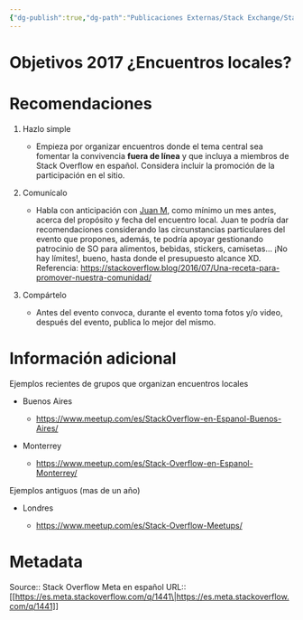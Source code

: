 ```yaml
---
{"dg-publish":true,"dg-path":"Publicaciones Externas/Stack Exchange/Stack Overflow en español/Stack Overflow en español Meta/es.meta.stackoverflow.com-1441.md","permalink":"/publicaciones-externas/stack-exchange/stack-overflow-en-espanol/stack-overflow-en-espanol-meta/es-meta-stackoverflow-com-1441/","title":"Objetivos 2017 ¿Encuentros locales?","hide":true,"noteIcon":"\"0\"","created":"2024-04-03T12:49:10.630-06:00","updated":"2024-04-05T16:43:59.333-06:00"}
---
```


# Objetivos 2017 ¿Encuentros locales?

# Recomendaciones

1. Hazlo simple 
   - Empieza por organizar encuentros donde el tema central sea fomentar la convivencia **fuera de línea** y que incluya a miembros de Stack Overflow en español. Considera incluir la promoción de la participación en el sitio.
2. Comunícalo 
   - Habla con anticipación con [Juan M][1], como mínimo un mes antes, acerca del propósito y fecha del encuentro local. Juan te podría dar recomendaciones considerando las circunstancias particulares del evento que propones, además, te podría apoyar gestionando patrocinio de SO para alimentos, bebidas, stickers, camisetas... ¡No hay límites!, bueno, hasta donde el presupuesto alcance XD. Referencia: https://stackoverflow.blog/2016/07/Una-receta-para-promover-nuestra-comunidad/

3. Compártelo
   - Antes del evento convoca, durante el evento toma fotos y/o video, después del evento, publica lo mejor del mismo.

# Información adicional

Ejemplos recientes de grupos que organizan encuentros locales

- Buenos Aires

  - https://www.meetup.com/es/StackOverflow-en-Espanol-Buenos-Aires/

- Monterrey
   - https://www.meetup.com/es/Stack-Overflow-en-Espanol-Monterrey/

Ejemplos antiguos (mas de un año)

- Londres
    - https://www.meetup.com/es/Stack-Overflow-Meetups/


  [1]: https://es.stackoverflow.com/users/4/juan-m

# Metadata
Source:: Stack Overflow Meta en español
URL:: [[https://es.meta.stackoverflow.com/q/1441\|https://es.meta.stackoverflow.com/q/1441]]

